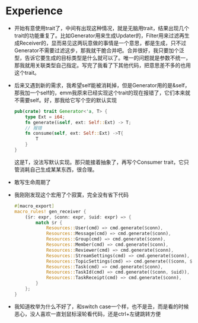 # Experience



- 开始有意使用trait了，中间有出现这种情况，就是无脑用trait，结果出现几个trait的功能重复了。比如Generator用来生成Updater的，Filter用来过滤再生成Receiver的，显而易见这两玩意做的事情是一个意思，都是生成，只不过Generator不需要过滤这步，那我就干脆合并吧。合并很好，我只要加个泛型，告诉它要生成的目标类型是什么就可以了。唯一的问题就是参数不统一，那我就用关联类型自己指定。写完了我看了下其他代码，把意思差不多的也用这个trait。

- 后来又遇到新的需求，我希望self能被消耗掉，但是Generator用的是&self，那我加一个self的，emm我原来已经实现这个trait的现在报错了，它们本来就不需要self。好，那我给它写个空的默认实现 

  ```rust
  pub(crate) trait Generator<'a, T> {
      type Ext = i64;
      fn generate(&self, ext: Self::Ext) -> T;
      // 报错
      fn consume(self, ext: Self::Ext) ->T{
          T
      }
  }
  ```

  这是T，没法写默认实现。那只能接着抽象了，再写个Consumer trait，它只管消耗自己生成某某东西，很合理。

- 敢写生命周期了

- 我刚刚发现这个宏用了个寂寞，完全没有省下代码

  ```rust
  #[macro_export]
  macro_rules! gen_receiver {
      ($r: expr, $conn: expr, $uid: expr) => {
          match $r {
              Resources::User(cmd) => cmd.generate($conn),
              Resources::Message(cmd) => cmd.generate($conn),
              Resources::Group(cmd) => cmd.generate($conn),
              Resources::Member(cmd) => cmd.generate($conn),
              Resources::Reviewer(cmd) => cmd.generate($conn),
              Resources::StreamSettings(cmd) => cmd.generate($conn),
              Resources::TopicSettings(cmd) => cmd.generate(($conn, $uid)),
              Resources::Task(cmd) => cmd.generate($conn),
              Resources::TaskId(cmd) => cmd.generate(($conn, $uid)),
              Resources::TaskReceipt(cmd) => cmd.generate($conn),
          }
      };
  }
  ```

- 我知道枚举为什么不好了，和switch case一个样，也不是丑，而是看的时候恶心，没人喜欢一直划鼠标滚轮看代码，还是ctrl+左键跳转方便